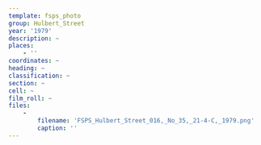 ```yaml
---
template: fsps_photo
group: Hulbert_Street
year: '1979'
description: ~
places:
    - ''
coordinates: ~
heading: ~
classification: ~
section: ~
cell: ~
film_roll: ~
files:
    -
        filename: 'FSPS_Hulbert_Street_016,_No_35,_21-4-C,_1979.png'
        caption: ''
---
```

